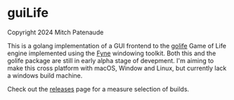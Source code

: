 # guiLife

Copyright 2024 Mitch Patenaude

This is a golang implementation of a GUI frontend to the
[golife](https://github.com/pneumaticdeath/golife) Game of Life engine
implemented using the [Fyne](https://fyne.io/) windowing toolkit.
Both this and the golife package are still in early alpha stage of 
devepment.  I'm aiming to make this cross platform with macOS, Window and
Linux, but currently lack a windows build machine.

Check out the [releases](https://github.com/pneumaticdeath/guiLife/releases) page for a measure selection of builds.
